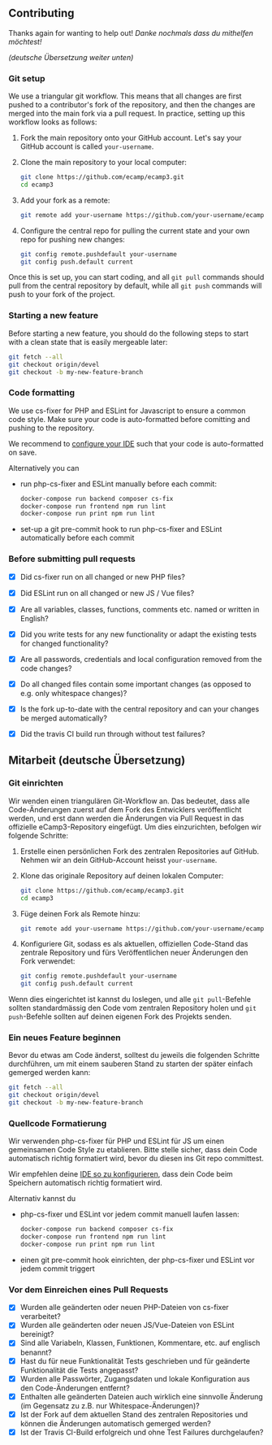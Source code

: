 ## Contributing

Thanks again for wanting to help out! *Danke nochmals dass du mithelfen möchtest!*

*(deutsche Übersetzung weiter unten)*

### Git setup
We use a triangular git workflow. This means that all changes are first pushed to a contributor's fork of the repository, and then the changes are merged into the main fork via a pull request. In practice, setting up this workflow looks as follows:

1. Fork the main repository onto your GitHub account. Let's say your GitHub account is called `your-username`.

2. Clone the main repository to your local computer:

    ```bash
    git clone https://github.com/ecamp/ecamp3.git
    cd ecamp3
    ```

3. Add your fork as a remote:

    ```bash
    git remote add your-username https://github.com/your-username/ecamp3.git
    ```

4. Configure the central repo for pulling the current state and your own repo for pushing new changes:

    ```bash
    git config remote.pushdefault your-username
    git config push.default current
    ```

Once this is set up, you can start coding, and all `git pull` commands should pull from the central repository by default, while all `git push` commands will push to your fork of the project.

### Starting a new feature

Before starting a new feature, you should do the following steps to start with a clean state that is easily mergeable later:
```bash
git fetch --all
git checkout origin/devel
git checkout -b my-new-feature-branch
```

### Code formatting
We use cs-fixer for PHP and ESLint for Javascript to ensure a common code style. Make sure your code is auto-formatted before comitting and pushing to the repository.

We recommend to [configure your IDE](https://github.com/ecamp/ecamp3/wiki/Getting-started-on-Windows#code-auto-formatting) such that your code is auto-formatted on save.

Alternatively you can
* run php-cs-fixer and ESLint manually before each commit:
    ```bash
    docker-compose run backend composer cs-fix
    docker-compose run frontend npm run lint
    docker-compose run print npm run lint
    ```
* set-up a git pre-commit hook to run php-cs-fixer and ESLint automatically before each commit

### Before submitting pull requests

* [x] Did cs-fixer run on all changed or new PHP files?
* [x] Did ESLint run on all changed or new JS / Vue files?
* [x] Are all variables, classes, functions, comments etc. named or written in English?
* [x] Did you write tests for any new functionality or adapt the existing tests for changed functionality?
* [x] Are all passwords, credentials and local configuration removed from the code changes?
* [x] Do all changed files contain some important changes (as opposed to e.g. only whitespace changes)?
* [x] Is the fork up-to-date with the central repository and can your changes be merged automatically?
* [x] Did the travis CI build run through without test failures?


## Mitarbeit (deutsche Übersetzung)

### Git einrichten
Wir wenden einen triangulären Git-Workflow an. Das bedeutet, dass alle Code-Änderungen zuerst auf dem Fork des Entwicklers veröffentlicht werden, und erst dann werden die Änderungen via Pull Request in das offizielle eCamp3-Repository eingefügt. Um dies einzurichten, befolgen wir folgende Schritte:

1. Erstelle einen persönlichen Fork des zentralen Repositories auf GitHub. Nehmen wir an dein GitHub-Account heisst `your-username`.

2. Klone das originale Repository auf deinen lokalen Computer:

    ```bash
    git clone https://github.com/ecamp/ecamp3.git
    cd ecamp3
    ```

3. Füge deinen Fork als Remote hinzu:

    ```bash
    git remote add your-username https://github.com/your-username/ecamp3.git
    ```

4. Konfiguriere Git, sodass es als aktuellen, offiziellen Code-Stand das zentrale Repository und fürs Veröffentlichen neuer Änderungen den Fork verwendet:

    ```bash
    git config remote.pushdefault your-username
    git config push.default current
    ```

Wenn dies eingerichtet ist kannst du loslegen, und alle `git pull`-Befehle sollten standardmässig den Code vom zentralen Repository holen und `git push`-Befehle sollten auf deinen eigenen Fork des Projekts senden.

### Ein neues Feature beginnen

Bevor du etwas am Code änderst, solltest du jeweils die folgenden Schritte durchführen, um mit einem sauberen Stand zu starten der später einfach gemerged werden kann:
```bash
git fetch --all
git checkout origin/devel
git checkout -b my-new-feature-branch
```

### Quellcode Formatierung
Wir verwenden php-cs-fixer für PHP und ESLint für JS um einen gemeinsamen Code Style zu etablieren. Bitte stelle sicher, dass dein Code automatisch richtig formatiert wird, bevor du diesen ins Git repo committest.

Wir empfehlen deine [IDE so zu konfigurieren](https://github.com/ecamp/ecamp3/wiki/Getting-started-on-Windows#code-auto-formatting), dass dein Code beim Speichern automatisch richtig formatiert wird.

Alternativ kannst du 
* php-cs-fixer und ESLint vor jedem commit manuell laufen lassen:
    ```bash
    docker-compose run backend composer cs-fix
    docker-compose run frontend npm run lint
    docker-compose run print npm run lint
    ```
* einen git pre-commit hook einrichten, der php-cs-fixer und ESLint vor jedem commit triggert


### Vor dem Einreichen eines Pull Requests

* [x] Wurden alle geänderten oder neuen PHP-Dateien von cs-fixer verarbeitet?
* [x] Wurden alle geänderten oder neuen JS/Vue-Dateien von ESLint bereinigt?
* [x] Sind alle Variabeln, Klassen, Funktionen, Kommentare, etc. auf englisch benannt?
* [x] Hast du für neue Funktionalität Tests geschrieben und für geänderte Funktionalität die Tests angepasst?
* [x] Wurden alle Passwörter, Zugangsdaten und lokale Konfiguration aus den Code-Änderungen entfernt?
* [x] Enthalten alle geänderten Dateien auch wirklich eine sinnvolle Änderung (im Gegensatz zu z.B. nur Whitespace-Änderungen)?
* [x] Ist der Fork auf dem aktuellen Stand des zentralen Repositories und können die Änderungen automatisch gemerged werden?
* [x] Ist der Travis CI-Build erfolgreich und ohne Test Failures durchgelaufen?
